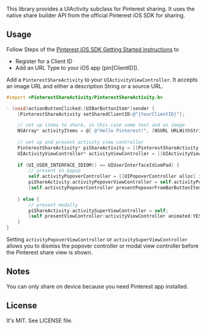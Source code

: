 This library provides a UIActivity subclass for Pinterest sharing. It uses the native share builder API from the official Pinterest iOS SDK for sharing.

## Usage

Follow Steps of the [Pinterest iOS SDK Getting Started instructions](https://developers.pinterest.com/ios/) to

  * Register for a Client ID
  * Add an URL Type to your iOS app (pin[ClientID]).

Add a `PinterestShareActivity` to your `UIActivityViewController`.
It accepts an image URL and either a description String or a source URL.

``` objective-c
#import <PinterestShareActivity/PinterestShareActivity.h>

- (void)actionButtonClicked:(UIBarButtonItem*)sender {
	[PinterestShareActivity setSharedClientID:@"{YourClientID}"];

    // set up items to share, in this case some text and an image
    NSArray* activityItems = @[ @"Hello Pinterest!", [NSURL URLWithString:@"https://raw.githubusercontent.com/stoulouse/PinterestShareActivity/master/PinterestShareActivityExample/example.jpg"], [NSURL URLWithString:@"https://github.com/stoulouse/PinterestShareActivity/"] ];
    
    // set up and present activity view controller
    PinterestShareActivity* piShareActivity = [[PinterestShareActivity alloc] init];
    UIActivityViewController* activityViewController = [[UIActivityViewController alloc] initWithActivityItems:activityItems applicationActivities:@[piShareActivity]];
    
    if (UI_USER_INTERFACE_IDIOM() == UIUserInterfaceIdiomPad) {
        // present in popup
        self.activityPopoverController = [[UIPopoverController alloc] initWithContentViewController:activityViewController];
        piShareActivity.activityPopoverViewController = self.activityPopoverController;
        [self.activityPopoverController presentPopoverFromBarButtonItem:sender permittedArrowDirections:UIPopoverArrowDirectionAny animated:YES];
        
    } else {
        // present modally
        piShareActivity.activitySuperViewController = self;
        [self presentViewController:activityViewController animated:YES completion:NULL];
    }
}
```

Setting `activityPopoverViewController` or `activitySuperViewController` allows you to dismiss the popover controller or modal view controller before the Pinterest share view is shown.

## Notes

You can only share on device because you need Pinterest app installed.

## License

It's MIT. See LICENSE file.
